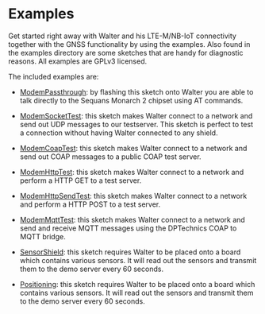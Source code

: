 # Examples

Get started right away with Walter and his LTE-M/NB-IoT connectivity together
with the GNSS functionality by using the examples. Also found in the examples 
directory are some sketches that are handy for diagnostic reasons. All examples
are GPLv3 licensed.

The included examples are:
 - [ModemPassthrough](ModemPassthrough/): by flashing this sketch onto Walter
   you are able to talk directly to the Sequans Monarch 2 chipset using AT
   commands.

 - [ModemSocketTest](ModemSocketTest/): this sketch makes Walter connect to a network and
   send out UDP messages to our testserver. This sketch is perfect to test a
   connection without having Walter connected to any shield.

 - [ModemCoapTest](ModemCoapTest/): this sketch makes Walter connect to a network and
   send out COAP messages to a public COAP test server.

 - [ModemHttpTest](ModemHttpTest/): this sketch makes Walter connect to a network and
   perform a HTTP GET to a test server.

 - [ModemHttpSendTest](ModemHttpSendTest/): this sketch makes Walter connect to a network and
   perform a HTTP POST to a test server.

 - [ModemMqttTest](ModemMqttTest/): this sketch makes Walter connect to a network and
   send and receive MQTT messages using the DPTechnics COAP to MQTT bridge.

 - [SensorShield](SensorShield/): this sketch requires Walter to be placed onto
   a board which contains various sensors. It will read out the sensors and
   transmit them to the demo server every 60 seconds.

 - [Positioning](Positioning/): this sketch requires Walter to be placed onto
   a board which contains various sensors. It will read out the sensors and
   transmit them to the demo server every 60 seconds.
